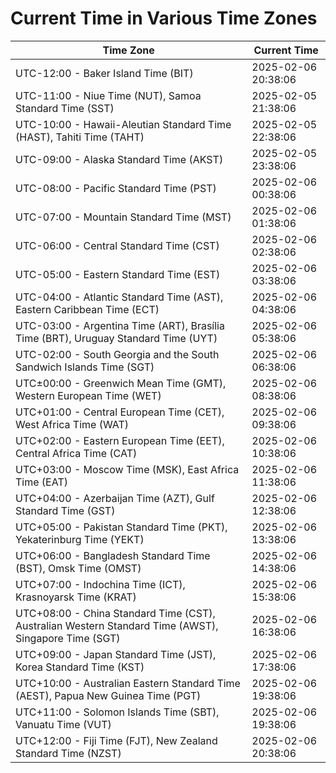 # Current Time in Various Time Zones

| Time Zone | Current Time |
|-----------|--------------|
| UTC-12:00 - Baker Island Time (BIT) | 2025-02-06 20:38:06 |
| UTC-11:00 - Niue Time (NUT), Samoa Standard Time (SST) | 2025-02-05 21:38:06 |
| UTC-10:00 - Hawaii-Aleutian Standard Time (HAST), Tahiti Time (TAHT) | 2025-02-05 22:38:06 |
| UTC-09:00 - Alaska Standard Time (AKST) | 2025-02-05 23:38:06 |
| UTC-08:00 - Pacific Standard Time (PST) | 2025-02-06 00:38:06 |
| UTC-07:00 - Mountain Standard Time (MST) | 2025-02-06 01:38:06 |
| UTC-06:00 - Central Standard Time (CST) | 2025-02-06 02:38:06 |
| UTC-05:00 - Eastern Standard Time (EST) | 2025-02-06 03:38:06 |
| UTC-04:00 - Atlantic Standard Time (AST), Eastern Caribbean Time (ECT) | 2025-02-06 04:38:06 |
| UTC-03:00 - Argentina Time (ART), Brasília Time (BRT), Uruguay Standard Time (UYT) | 2025-02-06 05:38:06 |
| UTC-02:00 - South Georgia and the South Sandwich Islands Time (SGT) | 2025-02-06 06:38:06 |
| UTC±00:00 - Greenwich Mean Time (GMT), Western European Time (WET) | 2025-02-06 08:38:06 |
| UTC+01:00 - Central European Time (CET), West Africa Time (WAT) | 2025-02-06 09:38:06 |
| UTC+02:00 - Eastern European Time (EET), Central Africa Time (CAT) | 2025-02-06 10:38:06 |
| UTC+03:00 - Moscow Time (MSK), East Africa Time (EAT) | 2025-02-06 11:38:06 |
| UTC+04:00 - Azerbaijan Time (AZT), Gulf Standard Time (GST) | 2025-02-06 12:38:06 |
| UTC+05:00 - Pakistan Standard Time (PKT), Yekaterinburg Time (YEKT) | 2025-02-06 13:38:06 |
| UTC+06:00 - Bangladesh Standard Time (BST), Omsk Time (OMST) | 2025-02-06 14:38:06 |
| UTC+07:00 - Indochina Time (ICT), Krasnoyarsk Time (KRAT) | 2025-02-06 15:38:06 |
| UTC+08:00 - China Standard Time (CST), Australian Western Standard Time (AWST), Singapore Time (SGT) | 2025-02-06 16:38:06 |
| UTC+09:00 - Japan Standard Time (JST), Korea Standard Time (KST) | 2025-02-06 17:38:06 |
| UTC+10:00 - Australian Eastern Standard Time (AEST), Papua New Guinea Time (PGT) | 2025-02-06 19:38:06 |
| UTC+11:00 - Solomon Islands Time (SBT), Vanuatu Time (VUT) | 2025-02-06 19:38:06 |
| UTC+12:00 - Fiji Time (FJT), New Zealand Standard Time (NZST) | 2025-02-06 20:38:06 |
